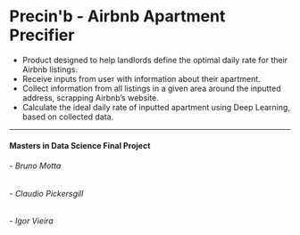 # Precin'b - Airbnb Apartment Precifier

- Product designed to help landlords define the optimal daily rate for their Airbnb listings.
- Receive inputs from user with information about their apartment.
- Collect information from all listings in a given area around the inputted address, scrapping Airbnb’s website.
- Calculate the ideal daily rate of inputted apartment using Deep Learning, based on collected data.

---
#### Masters in Data Science Final Project
###### - Bruno Motta
###### - Claudio Pickersgill
###### - Igor Vieira
